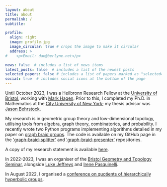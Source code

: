 ```yaml
---
layout: about
title: about
permalink: /
subtitle: 

profile:
  align: right
  image: profile.jpg
  image_circular: true # crops the image to make it circular
  address: >
#    <p>Email: dan@berlyne.net</p>

news: false  # includes a list of news items
latest_posts: false  # includes a list of the newest posts
selected_papers: false # includes a list of papers marked as "selected={true}"
social: true  # includes social icons at the bottom of the page
---
```


Until October 2023, I was a Heilbronn Research Fellow at the [University of Bristol](http://www.bristol.ac.uk/maths/), working with [Mark Hagen](https://www.wescac.net/). Prior to this, I completed my Ph.D. in Mathematics at the [City University of New York](https://www.gc.cuny.edu/Page-Elements/Academics-Research-Centers-Initiatives/Doctoral-Programs/Mathematics); my thesis advisor was [Jason Behrstock](http://comet.lehman.cuny.edu/behrstock/).

My research is in geometric group theory and low-dimensional topology, utilising tools from algebra, graph theory, combinatorics, and probability. I recently wrote two Python programs implementing algorithms detailed in my paper on [graph braid groups](https://arxiv.org/pdf/2209.03860.pdf). The code is available on my GitHub page in the ['graph-braid-splitter'](https://github.com/danberlyne/graph-braid-splitter) and ['graph-braid-presenter'](https://github.com/danberlyne/graph-braid-presenter) repositories.

A copy of my research statement is available [here](/assets/pdf/Research_statement.pdf).

In 2022-2023, I was an organiser of the [Bristol Geometry and Topology Seminar](https://www.bristolmathsresearch.org/events/geometry-and-topology-seminar/), alongside [Luke Jeffreys](https://people.maths.bris.ac.uk/~pk20963/) and [Irene Pasquinelli](https://people.maths.bris.ac.uk/~ip13935/).

In August 2022, I organised a [conference on quotients of hierarchically hyperbolic groups](https://sites.google.com/view/hhgquotients/).